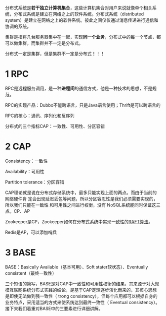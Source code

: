 分布式系统是**若干独立计算机集合**，这些计算机集合对用户来说就像单个相关系统，分布式系统是建立在网络之上的软件系统。分布式系统（distributed system）是建立在网络之上的软件系统。彼此之间仅仅通过消息传递进行通信和协调的系统。

集群是指将几台服务器集中在一起，实现**同一个业务**，分布式中的每一个节点，都可以做集群，而集群并不一定是分布式。

分布式一定是集群，但是集群不一定是分布式！！！

# 1 RPC

RPC是远程服务调用，是一种**进程间**的通信方式，他是一种技术的思想，不是规范。

RPC的实现产品：Dubbo不能跨语言，只是Java语言使用；Thrift是可以跨语言的

RPC的核心：通讯、序列化和反序列

分布式的三个指标CAP：一致性、可用性、分区容错

# 2 CAP

Consistency：一致性

Availability：可用性

Partition tolerance：分区容错

CAP理论就是说在分布式存储系统中，最多只能实现上面的两点。而由于当前的网络硬件肯
定会出现延迟丢包等问题，所以分区容忍性是我们必须需要实现的，所以我们只能在一致性
和可用性之间进行权衡，没有 NoSQL系统能同时保证这三点。CP、AP

Zookeeper是CP，Zookeeper如何在分布式系统中实现一致性的[RAFT算法](http://thesecretlivesofdata.com/raft/)。

Redis是AP，可以添加哨兵

# 3 BASE

BASE：Basically Available（基本可用）、Soft stater软状态）、Eventually consistent（最终一致性）

三个短语的简写，BASE是对CAP中一致性和可用性权衡的结果，其来源于对大规模互联网系统分布式实践的结论，是基于CAP定理逐步演化而来的，其核心思想是即使无法做到强一致性（ trong consistency），但每个应用都可以根据自身的业务特点，采用适当的方式来使系统达到最终一致性（ Eventual consistency）。接下来我们着重对BASE中的三要素进行详细讲解。